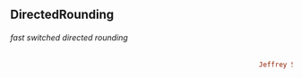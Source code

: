 ## DirectedRounding
###### fast switched directed rounding
```ruby
                                                              Jeffrey Sarnoff © 2016-Mar-22 at New York
```
